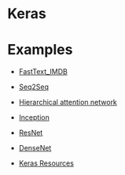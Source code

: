 Keras
==================


# Examples
* [FastText_IMDB](https://github.com/keras-team/keras/blob/master/examples/imdb_fasttext.py)

* [Seq2Seq]()

* [Hierarchical attention network](https://richliao.github.io/supervised/classification/2016/12/26/textclassifier-HATN/)

* [Inception]()

* [ResNet]()

* [DenseNet]()

* [Keras Resources](https://github.com/fchollet/keras-resources)